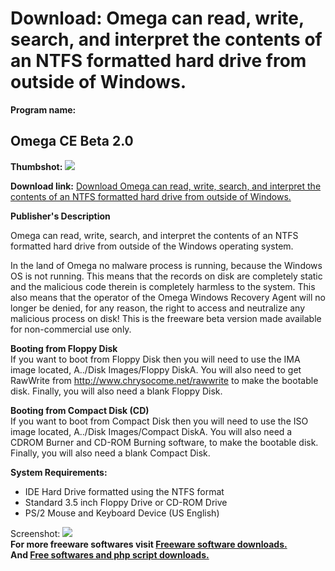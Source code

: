 # Download: Omega can read, write, search, and interpret the contents of an NTFS formatted hard drive from outside of Windows.

**Program name:**

## Omega CE Beta 2.0

  
**Thumbshot:** ![](http://www.freewarefiles.com/screenshot/omegawinceb_md.jpg)   
  
**Download link:** [Download Omega can read, write, search, and interpret the contents of an NTFS formatted hard drive from outside of Windows.](http://freesoftwares.boysofts.com/Omega-CE_program_47399.html)  
  


**Publisher's Description**  
  


Omega can read, write, search, and interpret the contents of an NTFS formatted hard drive from outside of the Windows operating system. 

In the land of Omega no malware process is running, because the Windows OS is not running. This means that the records on disk are completely static and the malicious code therein is completely harmless to the system. This also means that the operator of the Omega Windows Recovery Agent will no longer be denied, for any reason, the right to access and neutralize any malicious process on disk! This is the freeware beta version made available for non-commercial use only.

**Booting from Floppy Disk**  
If you want to boot from Floppy Disk then you will need to use the IMA image located, A../Disk Images/Floppy DiskA. You will also need to get RawWrite from http://www.chrysocome.net/rawwrite to make the bootable disk. Finally, you will also need a blank Floppy Disk.

**Booting from Compact Disk (CD)**  
If you want to boot from Compact Disk then you will need to use the ISO image located, A../Disk Images/Compact DiskA. You will also need a CDROM Burner and CD-ROM Burning software, to make the bootable disk. Finally, you will also need a blank Compact Disk.

**System Requirements:**

  * IDE Hard Drive formatted using the NTFS format 
  * Standard 3.5 inch Floppy Drive or CD-ROM Drive 
  * PS/2 Mouse and Keyboard Device (US English) 

  
  
Screenshot: ![](http://www.freewarefiles.com/screenshot/omegawinceb.jpg)   
**For more freeware softwares visit [Freeware software downloads.](http://freesoftwares.boysofts.com/)**   
**And [Free softwares and php script downloads.](http://www.boysofts.com/)**
